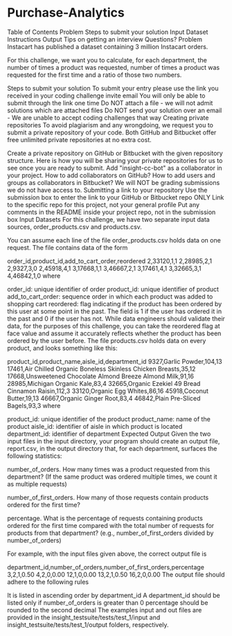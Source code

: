 # Purchase-Analytics

Table of Contents
Problem
Steps to submit your solution
Input Dataset
Instructions
Output
Tips on getting an interview
Questions?
Problem
Instacart has published a dataset containing 3 million Instacart orders.

For this challenge, we want you to calculate, for each department, the number of times a product was requested, number of times a product was requested for the first time and a ratio of those two numbers.

Steps to submit your solution
To submit your entry please use the link you received in your coding challenge invite email
You will only be able to submit through the link one time
Do NOT attach a file - we will not admit solutions which are attached files
Do NOT send your solution over an email - We are unable to accept coding challenges that way
Creating private repositories
To avoid plagiarism and any wrongdoing, we request you to submit a private repository of your code. Both GitHub and Bitbucket offer free unlimited private repositories at no extra cost.

Create a private repository on GitHub or Bitbucket with the given repository structure. Here is how you will be sharing your private repositories for us to see once you are ready to submit.
Add "insight-cc-bot" as a collaborator in your project.
How to add collaborators on GitHub?
How to add users and groups as collaborators in Bitbucket?
We will NOT be grading submissions we do not have access to.
Submitting a link to your repository
Use the submission box to enter the link to your GitHub or Bitbucket repo ONLY
Link to the specific repo for this project, not your general profile
Put any comments in the README inside your project repo, not in the submission box
Input Datasets
For this challenge, we have two separate input data sources, order_products.csv and products.csv.

You can assume each line of the file order_products.csv holds data on one request. The file contains data of the form

order_id,product_id,add_to_cart_order,reordered
2,33120,1,1
2,28985,2,1
2,9327,3,0
2,45918,4,1
3,17668,1,1
3,46667,2,1
3,17461,4,1
3,32665,3,1
4,46842,1,0
where

order_id: unique identifier of order
product_id: unique identifier of product
add_to_cart_order: sequence order in which each product was added to shopping cart
reordered: flag indicating if the product has been ordered by this user at some point in the past. The field is 1 if the user has ordered it in the past and 0 if the user has not. While data engineers should validate their data, for the purposes of this challenge, you can take the reordered flag at face value and assume it accurately reflects whether the product has been ordered by the user before.
The file products.csv holds data on every product, and looks something like this:

product_id,product_name,aisle_id,department_id
9327,Garlic Powder,104,13
17461,Air Chilled Organic Boneless Skinless Chicken Breasts,35,12
17668,Unsweetened Chocolate Almond Breeze Almond Milk,91,16
28985,Michigan Organic Kale,83,4
32665,Organic Ezekiel 49 Bread Cinnamon Raisin,112,3
33120,Organic Egg Whites,86,16
45918,Coconut Butter,19,13
46667,Organic Ginger Root,83,4
46842,Plain Pre-Sliced Bagels,93,3
where

product_id: unique identifier of the product
product_name: name of the product
aisle_id: identifier of aisle in which product is located
department_id: identifier of department
Expected Output
Given the two input files in the input directory, your program should create an output file, report.csv, in the output directory that, for each department, surfaces the following statistics:

number_of_orders. How many times was a product requested from this department? (If the same product was ordered multiple times, we count it as multiple requests)

number_of_first_orders. How many of those requests contain products ordered for the first time?

percentage. What is the percentage of requests containing products ordered for the first time compared with the total number of requests for products from that department? (e.g., number_of_first_orders divided by number_of_orders)

For example, with the input files given above, the correct output file is

department_id,number_of_orders,number_of_first_orders,percentage
3,2,1,0.50
4,2,0,0.00
12,1,0,0.00
13,2,1,0.50
16,2,0,0.00
The output file should adhere to the following rules

It is listed in ascending order by department_id
A department_id should be listed only if number_of_orders is greater than 0
percentage should be rounded to the second decimal
The examples input and out files are provided in the insight_testsuite/tests/test_1/input and insight_testsuite/tests/test_1/output folders, respectively.
